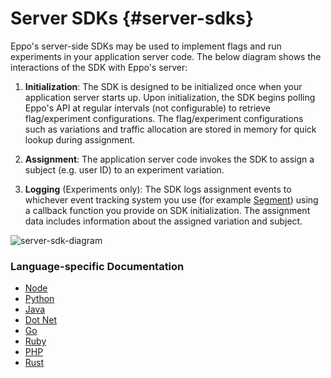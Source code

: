 # Server SDKs {#server-sdks}

Eppo's server-side SDKs may be used to implement flags and run experiments in your application server code. The below diagram shows the interactions of the SDK with Eppo's server:

1. **Initialization**: The SDK is designed to be initialized once when your application server starts up. Upon initialization, the SDK begins polling Eppo's API at regular intervals (not configurable) to retrieve flag/experiment configurations. The flag/experiment configurations such as variations and traffic allocation are stored in memory for quick lookup during assignment.

2. **Assignment**: The application server code invokes the SDK to assign a subject (e.g. user ID) to an experiment variation.

3. **Logging** (Experiments only): The SDK logs assignment events to whichever event tracking system you use (for example [Segment](https://segment.com/docs/)) using a callback function you provide on SDK initialization. The assignment data includes information about the assigned variation and subject.

![server-sdk-diagram](/img/connecting-data/server-sdk-diagram.png)

### Language-specific Documentation

- [Node](/sdks/server-sdks/node)
- [Python](/sdks/server-sdks/python)
- [Java](/sdks/server-sdks/java)
- [Dot Net](/sdks/server-sdks/dotnet)
- [Go](/sdks/server-sdks/go)
- [Ruby](/sdks/server-sdks/ruby)
- [PHP](/sdks/server-sdks/php/intro)
- [Rust](/sdks/server-sdks/rust)
